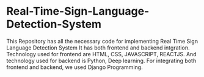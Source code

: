 # Real-Time-Sign-Language-Detection-System
This Repository has all the necessary code for implementing Real Time Sign Language Detection System
It has both frontend and backend intgration. 
Technology used for frontend are HTML, CSS, JAVASCRIPT, REACTJS.
And technology used for backend is Python, Deep learning.
For integrating both frontend and backend, we used Django Programming.
